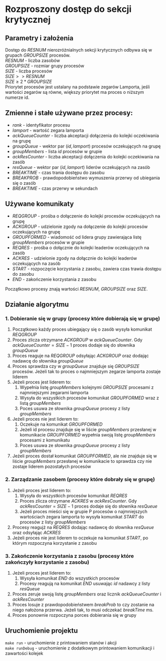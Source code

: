 # Rozproszony dostęp do sekcji krytycznej

## Parametry i założenia
Dostęp do $RESNUM$ nierozróżnialnych sekcji krytycznych odbywa się w grupach $GROUPSIZE$ procesów.\
$RESNUM$ - liczba zasobów\
$GROUPSIZE$ - rozmiar grupy procesów\
$SIZE$ - liczba procesów\
$SIZE >> RESNUM$\
$SIZE \geq  2*GROUPSIZE$\
Priorytet procesów jest ustalany na podstawie zegarów Lamporta, jeśli wartości zegarów są równe, większy priorytet ma proces o niższym numerze id.


## Zmienne i stałe używane przez procesy:
* $rank$ - identyfikator procesu
* $lamport$ - wartość zegara lamporta
* $ackQueueCounter$ - liczba akceptacji dołączenia do kolejki oczekiwania na grupę
* $groupQueue$ - wektor par $(id, lamport)$ procesów oczekujących na grupę
* $groupMembers$ - lista $id$ procesów w grupie
* $ackResCounter$ - liczba akceptacji dołączenia do kolejki oczekiwania na zasób
* $resQueue$ - wektor par $(id, lamport)$ liderów oczekujących na zasób
* $BREAKTIME$ - czas trania dostępu do zasobu
* $BREAKPROB$ - prawdopodobieństwo wymuszenia przerwy od ubiegania się o zasób
* $BREAKTIME$ - czas przerwy w sekundach

## Używane komunikaty
* $REQGROUP$ - prośba o dołączenie do kolejki procesów oczekujących na grupę
* $ACKGROUP$ - udzielonie zgody na dołączenie do kolejki procesów oczekujących na grupę
* $GROUPFORMED$ - wiadomość od lidera grupy zawierająca listę $groupMembers$ procesów w grupie
* $REQRES$ - prośba o dołącznie do kolejki leaderów oczekujących na zasób
* $ACKRES$ - udzielonie zgody na dołącznie do kolejki leaderów oczekujących na zasób
* $START$ - rozpoczęcie korzystania z zasobu, zawiera czas trawia dostępu do zasobu
* $END$ - zakończenie korzystania z zasobu

Początkowo procesy znają wartości $RESNUM$, $GROUPSIZE$ oraz $SIZE$.



## Działanie algorytmu
### 1. Dobieranie się w grupy (procesy które dobierają się w grupę)
1. Początkowo każdy proces ubiegający się o zasób wysyła komunikat $REQGROUP$
2. Proces zlicza otrzymane $ACKGROUP$ w $ackQueueCounter$. Gdy $ackQueueCounter = SIZE-1$ proces dodaje się do słownika $groupQueue$
2. Proces reaguje na $REQGROUP$ odsyłając $ACKGROUP$ oraz dodając nadawcę do słownika $groupQueue$
3. Proces sprawdza czy w $groupQueue$ znajduje się $GROUPSIZE$ procesów. Jeżeli tak to proces o najmniejszym zegarze lamporta zostaje liderem
4. Jeżeli proces jest liderem to: 
    1. Wypełnia listę $groupMembers$ kolejnymi $GROUPSIZE$ procesami z najmniejszymi zegarami lamporta
    2. Wysyła do wszystkich procesów komunikat $GROUPFORMED$ wraz z listą $groupMembers$
    3. Poces usuwa ze słownika $groupQueue$ procesy z listy $groupMembers$
5. Jeżeli proces nie jest liderem to:
    1. Oczekuje na komunikat $GROUPFORMED$
    2. Jeżeli id procesu znajduje się w liście $groupMembers$ przesłanej w komunikacie $GROUPFORMED$ wypełnia swoją listę $groupMembers$ procesami z komunikatu
    4. Poces usuwa ze słownika $groupQueue$ procesy z listy $groupMembers$
6. Jeżeli proces dostał komunikat $GROUPFORMED$, ale nie znajduje się w liście $groupMembers$ przesłanej w komunikacie to sprawdza czy nie zostaje liderem pozostałych procesów

   

### 2. Zarządzanie zasobem (procesy które dobrały się w grupę)
1. Jeżeli proces jest liderem to:
    1. Wysyła do wszystkich procesów komunikat $REQRES$
    2. Proces zlicza otrzymane $ACKRES$ w $ackResCounter$. Gdy $ackResCounter = SIZE-1$ proces dodaje się do słownika $resQueue$
    4. Jeżeli proces mieści się w grupie P procesów o najmniejszych wartościach zegara lamporta to wysyła komunikat $START$ do procesów z listy $groupMembers$
3. Procesy reagujż na $REQRES$ dodając nadawcę do słownika $resQueue$ oraz odsyłając $ACKRES$
4. Jeżeli proces nie jest liderem to oczekuje na komunikat $START$, po którym rozpoczyna korzystanie z zasobu



### 3. Zakończenie korzystania z zasobu (procesy które zakończyły korzystanie z zasobu)
1. Jeżeli proces jest liderem to: 
    1. Wysyła komunikat $END$ do wszystkich procesów
    2. Procesy reagują na komunikat $END$ usuwając $id$ nadawcy z listy $resQueue$
2. Proces zeruje swoją listę $groupMembers$ oraz licznik $ackQueueCounter$ i $ackResCounter$
3. Proces losuje z prawdopodobieństwem $breakProb$ to czy zostanie na niego nałożona przerwa. Jeżeli tak, to musi odczekać $breakTime$ ms.
4. Proces ponownie rozpoczyna porces dobierania się w grupy

## Uruchomienie projektu
```make run``` - uruchomienie z printowaniem stanów i akcji\
```make runDebug``` - uruchomienie z dodatkowym printowaniem komunikacji i zawartości kolejek